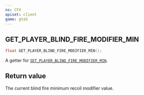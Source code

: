 ```yaml
---
ns: CFX
apiset: client
game: gta5
---
```

## GET_PLAYER_BLIND_FIRE_MODIFIER_MIN

```c
float GET_PLAYER_BLIND_FIRE_MODIFIER_MIN();
```

A getter for [`SET_PLAYER_BLIND_FIRE_MODIFIER_MIN`](#_0X695C0D48).

## Return value
The current blind fire minimum recoil modifier value.